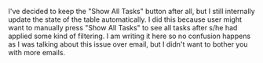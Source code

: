 I've decided to keep the "Show All Tasks" button after all, but I still internally update the state of the table automatically. I did this because user might want to manually press "Show All Tasks" to see all tasks after s/he had applied some kind of filtering. I am writing it here so no confusion happens as I was talking about this issue over email, but I didn't want to bother you with more emails.

